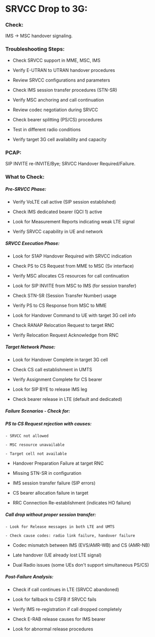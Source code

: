 # SRVCC Drop to 3G: 

### Check: 
IMS → MSC handover signaling. 

### Troubleshooting Steps: 

- Check SRVCC support in MME, MSC, IMS 
 
- Verify E-UTRAN to UTRAN handover procedures 

- Review SRVCC configurations and parameters 

- Check IMS session transfer procedures (STN-SR) 

- Verify MSC anchoring and call continuation 

- Review codec negotiation during SRVCC 

- Check bearer splitting (PS/CS) procedures 

- Test in different radio conditions 

- Verify target 3G cell availability and capacity 


### PCAP: 
SIP INVITE re-INVITE/Bye; SRVCC Handover Required/Failure. 

### What to Check: 

##### Pre-SRVCC Phase: 

- Verify VoLTE call active (SIP session established) 

- Check IMS dedicated bearer (QCI 1) active 

- Look for Measurement Reports indicating weak LTE signal 

- Verify SRVCC capability in UE and network 

##### SRVCC Execution Phase: 

- Look for S1AP Handover Required with SRVCC indication 

- Check PS to CS Request from MME to MSC (Sv interface) 

- Verify MSC allocates CS resources for call continuation 

- Look for SIP INVITE from MSC to IMS (for session transfer) 

- Check STN-SR (Session Transfer Number) usage 

- Verify PS to CS Response from MSC to MME 

- Look for Handover Command to UE with target 3G cell info 

- Check RANAP Relocation Request to target RNC 

- Verify Relocation Request Acknowledge from RNC 

##### Target Network Phase: 

- Look for Handover Complete in target 3G cell 

- Check CS call establishment in UMTS 

- Verify Assignment Complete for CS bearer 

- Look for SIP BYE to release IMS leg 

- Check bearer release in LTE (default and dedicated) 

##### Failure Scenarios - Check for: 

##### PS to CS Request rejection with causes: 

    - SRVCC not allowed 

    - MSC resource unavailable 

    - Target cell not available 


- Handover Preparation Failure at target RNC 
 
- Missing STN-SR in configuration 

- IMS session transfer failure (SIP errors) 

- CS bearer allocation failure in target 

- RRC Connection Re-establishment (indicates HO failure) 

##### Call drop without proper session transfer: 

    - Look for Release messages in both LTE and UMTS 

    - Check cause codes: radio link failure, handover failure 

- Codec mismatch between IMS (EVS/AMR-WB) and CS (AMR-NB) 

- Late handover (UE already lost LTE signal) 

- Dual Radio issues (some UEs don't support simultaneous PS/CS) 

##### Post-Failure Analysis: 

- Check if call continues in LTE (SRVCC abandoned) 

- Look for fallback to CSFB if SRVCC fails 

- Verify IMS re-registration if call dropped completely 

- Check E-RAB release causes for IMS bearer 

- Look for abnormal release procedures 